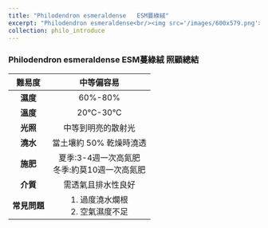 ```yaml
---
title: "Philodendron esmeraldense	ESM蔓綠絨"
excerpt: "Philodendron esmeraldense<br/><img src='/images/600x579.png'>"
collection: philo_introduce
---
```


### Philodendron esmeraldense ESM蔓綠絨 照顧總結

|**難易度**| 中等偏容易 |
|:-:|:-:|
|**濕度**|60%-80%|
|**溫度**|20°C-30°C|
|**光照**|中等到明亮的散射光|
|**澆水**|當土壤約 50% 乾燥時澆透|
|**施肥**|夏季:3-4週一次高氮肥<br>冬季:約莫10週一次高氮肥|
|**介質**|需透氣且排水性良好|
|**常見問題**|1. 過度澆水爛根<br>2.  空氣濕度不足|
